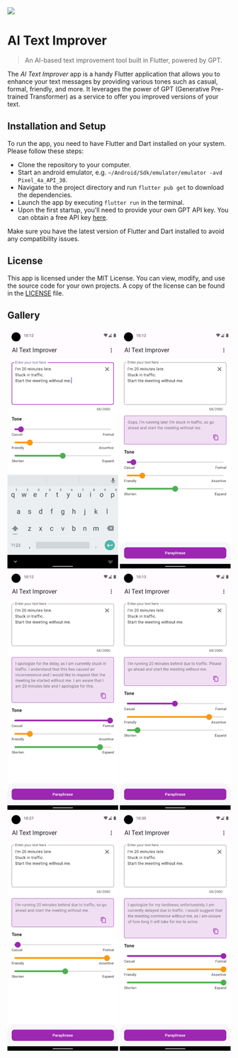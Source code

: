 <img src="images/animation.gif" width="150" />

# AI Text Improver

> An AI-based text improvement tool built in Flutter, powered by GPT.

The _AI Text Improver_ app is a handy Flutter application that allows you to enhance your text messages by providing various tones such as casual, formal, friendly, and more. It leverages the power of GPT (Generative Pre-trained Transformer) as a service to offer you improved versions of your text.

## Installation and Setup

To run the app, you need to have Flutter and Dart installed on your system. Please follow these steps:

* Clone the repository to your computer.
* Start an android emulator, e.g. `~/Android/Sdk/emulator/emulator -avd Pixel_4a_API_30`.
* Navigate to the project directory and run `flutter pub get` to download the dependencies.
* Launch the app by executing `flutter run` in the terminal.
* Upon the first startup, you'll need to provide your own GPT API key. You can obtain a free API key [here](https://beta.openai.com/).

Make sure you have the latest version of Flutter and Dart installed to avoid any compatibility issues.

## License

This app is licensed under the MIT License. You can view, modify, and use the source code for your own projects. A copy of the license can be found in the [LICENSE](LICENSE) file.

## Gallery

<p float="left">
    <kbd><img src="images/0.png" width="250" /></kbd>
    <kbd><img src="images/1.png" width="250" /></kbd>
    <kbd><img src="images/2.png" width="250" /></kbd>
    <kbd><img src="images/3.png" width="250" /></kbd>
    <kbd><img src="images/4.png" width="250" /></kbd>
    <kbd><img src="images/5.png" width="250" /></kbd>
</p>
